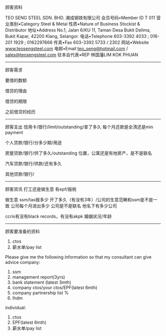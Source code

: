 顾客资料

TEO SENG STEEL SDN. BHD. 潮成钢铁有限公司
会员号码•Member ID
T 011
营业类别•Category
Steel & Metal
性质•Nature of Business
Stockist & Distributor
地址•Address
No.1, Jalan 6/KU 11, Taman Desa Bukit Delima, Bukit Kapar,
42200 Klang, Selangor.
电话•Telephone
603-3392 4033 ; 016-201 1929 ; 0162297666
传真•Fax
603-3392 5733 / 2302
网站•Website
www.teosengsteel.com
电邮•Email
teo_seng@hotmail.com / sales@teosengsteel.com
驻本会代表•REP
林国藩LIM KOK PHUAN
 

-----------------
顾客需求


要借的数额

借贷的理由

借贷的期限

之前借贷的经历


--------------
顾客支出
信用卡/银行/limit/outstanding/拿了多久
每个月还款是全清还是min payment

个人贷款/银行/分多少期/用途

房屋贷款/银行/供了多久/outstanding
位置，公寓还是有地房产，是不是联名

汽车贷款/银行/供款/还有多久

其他贷款/银行/

-----------
顾客资讯
打工还是做生意
有epf/报税

做生意 ssm/tax报多少
开了多久（有没有3年）/公司的生意范畴和ssm是不是一致
公司每个月进出多少
公司是不是联名
他名下有多少公司

ccris有没有black records，有没有akpk
婚姻状况/年龄

-------
顾客要准备的资料
1. ctos
2. 薪水单/pay list

Please give me the following information so that my consultant can give advice
company:
1. ssm
2. management report(3yrs)
3. bank statement (latest 3mth)
4. company ctos/your ctos/EPF(latest 6mth)
5. company partnership list %
6. lhdm

 individual:
 1. ctos
 2. EPF(latest 6mth)
 3. 薪水单/pay list
 




